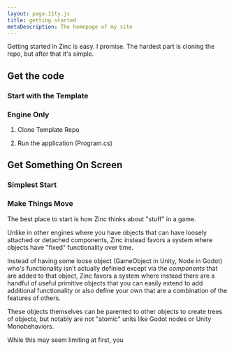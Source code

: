 ```yaml
---
layout: page.11ty.js
title: getting started
metaDescription: The homepage of my site
---
```


Getting started in Zinc is easy. I promise. The hardest part is cloning the repo, but after that it's simple.

## Get the code

### Start with the Template

### Engine Only

1. Clone Template Repo

2. Run the application (Program.cs)

## Get Something On Screen

### Simplest Start

### Make Things Move




The best place to start is how Zinc thinks about "stuff" in a game.

Unlike in other engines where you have objects that can have loosely attached or detached components, Zinc instead favors a system where objects have "fixed" functionality over time.

Instead of having some loose object (GameObject in Unity, Node in Godot) who's functionality isn't actually definied except via the _components_ that are added to that object, Zinc favors a system where instead there are a handful of useful primitive objects that you can easily extend to add additional functionality or also define your own that are a combination of the features of others.

These objects themselves can be parented to other objects to create trees of objects, but notably are not "atomic" units like Godot nodes or Unity Monobehaviors.

While this may seem limiting at first, you